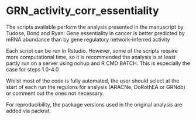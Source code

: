 # GRN_activity_corr_essentiality

The scripts available perform the analysis presented in the manuscript by Tudose, Bond and Ryan: Gene essentiality in cancer is better predicted by mRNA abundance than by gene regulatory network-inferred activity

Each script can be run in Rstudio. However, some of the scripts require more computational time, so it is recommended the analysis is at least partly run on a server using nohup and R CMD BATCH. This is especially the case for steps 1.0-4.0

Whilst most of the code is fully automated, the user should select at the start of each run the regulons for analysis (ARACNe, DoRothEA or GRNdb) or comment out the ones not necessary.

For reproducibility, the package versions used in the original analysis are added via packrat. 
